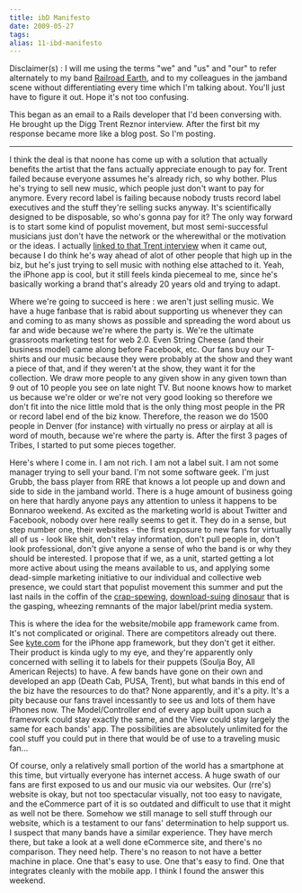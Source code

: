 ```yaml
---
title: ibD Manifesto
date: 2009-05-27
tags: 
alias: 11-ibd-manifesto
---
```


Disclaimer(s) : I will me using the terms "we" and "us" and "our" to refer alternately to my band [Railroad Earth](railroadearth.com), and to my colleagues in the jamband scene without differentiating every time which I'm talking about. You'll just have to figure it out. Hope it's not too confusing.

This began as an email to a Rails developer that I'd been conversing with. He brought up the Digg Trent Reznor interview. After the first bit my response became more like a blog post. So I'm posting.

---

I think the deal is that noone has come up with a solution that actually benefits the artist that the fans actually appreciate enough to pay for. Trent failed because everyone assumes he's already rich, so why bother. Plus he's trying to sell new music, which people just don't want to pay for anymore. Every record label is failing because nobody trusts record label executives and the stuff they're selling sucks anyway. It's scientifically designed to be disposable, so who's gonna pay for it? The only way forward is to start some kind of populist movement, but most semi-successful musicians just don't have the network or the wherewithal or the motivation or the ideas. I actually [linked to that Trent interview](posts/trent-reznor) when it came out, because I do think he's way ahead of alot of other people that high up in the biz, but he's just trying to sell music with nothing else attached to it. Yeah, the iPhone app is cool, but it still feels kinda piecemeal to me, since he's basically working a brand that's already 20 years old and trying to adapt.

Where we're going to succeed is here : we aren't just selling music. We have a huge fanbase that is rabid about supporting us whenever they can and coming to as many shows as possible and spreading the word about us far and wide because we're where the party is. We're the ultimate grassroots marketing test for web 2.0. Even String Cheese (and their business model) came along before Facebook, etc. Our fans buy our T-shirts and our music because they were probably at the show and they want a piece of that, and if they weren't at the show, they want it for the collection. We draw more people to any given show in any given town than 9 out of 10 people you see on late night TV. But noone knows how to market us because we're older or we're not very good looking so therefore we don't fit into the nice little mold that is the only thing most people in the PR or record label end of the biz know. Therefore, the reason we do 1500 people in Denver (for instance) with virtually no press or airplay at all is word of mouth, because we're where the party is. After the first 3 pages of Tribes, I started to put some pieces together.

Here's where I come in. I am not rich. I am not a label suit. I am not some manager trying to sell your band. I'm not some software geek. I'm just Grubb, the bass player from RRE that knows a lot people up and down and side to side in the jamband world. There is a huge amount of business going on here that hardly anyone pays any attention to unless it happens to be Bonnaroo weekend. As excited as the marketing world is about Twitter and Facebook, nobody over here really seems to get it. They do in a sense, but step number one, their websites - the first exposure to new fans for virtually all of us - look like shit, don't relay information, don't pull people in, don't look professional, don't give anyone a sense of who the band is or why they should be interested. I propose that if we, as a unit, started getting a lot more active about using the means available to us, and applying some dead-simple marketing initiative to our individual and collective web presence, we could start that populist movement this summer and put the last nails in the coffin of the [crap-spewing](http://www.wmg.com/), [download-suing](http://www.riaa.com/) [dinosaur](http://www.rollingstone.com/) that is the gasping, wheezing remnants of the major label/print media system.

This is where the idea for the website/mobile app framework came from. It's not complicated or original. There are competitors already out there. See [kyte.com](http://www.kyte.com/platform/pg/kyte_iphone_apps_framework) for the iPhone app framework, but they don't get it either. Their product is kinda ugly to my eye, and they're apparently only concerned with selling it to labels for their puppets (Soulja Boy, All American Rejects) to have. A few bands have gone on their own and developed an app (Death Cab, PUSA, Trent), but what bands in this end of the biz have the resources to do that? None apparently, and it's a pity. It's a pity because our fans travel incessantly to see us and lots of them have iPhones now. The Model/Controller end of every app built upon such a framework could stay exactly the same, and the View could stay largely the same for each bands' app. The possibilities are absolutely unlimited for the cool stuff you could put in there that would be of use to a traveling music fan...

Of course, only a relatively small portion of the world has a smartphone at this time, but virtually everyone has internet access. A huge swath of our fans are first exposed to us and our music via our websites. Our (rre's) website is okay, but not too spectacular visually, not too easy to navigate, and the eCommerce part of it is so outdated and difficult to use that it might as well not be there. Somehow we still manage to sell stuff through our website, which is a testament to our fans' determination to help support us. I suspect that many bands have a similar experience. They have merch there, but take a look at a well done eCommerce site, and there's no comparison. They need help. There's no reason to not have a better machine in place. One that's easy to use. One that's easy to find. One that integrates cleanly with the mobile app. I think I found the answer this weekend.
